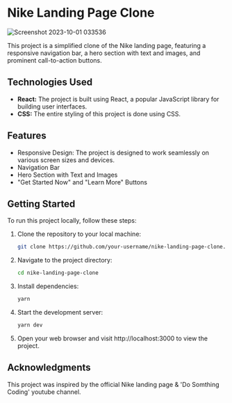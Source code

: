 
# Nike Landing Page Clone

![Screenshot 2023-10-01 033536](https://github.com/ShaikhShoeb61/21DayCodingChallenge/assets/109911913/f38ba055-6a44-49b4-bfa3-d22836f38e52)

This project is a simplified clone of the Nike landing page, featuring a responsive navigation bar, a hero section with text and images, and prominent call-to-action buttons.



## Technologies Used

- **React:** The project is built using React, a popular JavaScript library for building user interfaces.
- **CSS:** The entire styling of this project is done using CSS.

## Features

- Responsive Design: The project is designed to work seamlessly on various screen sizes and devices.
- Navigation Bar
- Hero Section with Text and Images
- "Get Started Now" and "Learn More" Buttons

## Getting Started

To run this project locally, follow these steps:

1. Clone the repository to your local machine:

   ```bash
   git clone https://github.com/your-username/nike-landing-page-clone.git

2. Navigate to the project directory:

   ```bash
   cd nike-landing-page-clone

1. Install dependencies:

   ```bash
   yarn

1. Start the development server:

   ```bash
   yarn dev

5. Open your web browser and visit http://localhost:3000 to view the project.



## Acknowledgments
This project was inspired by the official Nike landing page & 'Do Somthing Coding' youtube channel.




